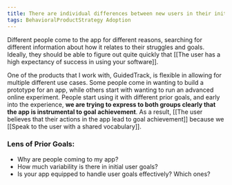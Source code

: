 ```yaml
---
title: There are individual differences between new users in their initial user goals
tags: BehavioralProductStrategy Adoption
---
```


Different people come to the app for different reasons, searching for different information about how it relates to their struggles and goals. Ideally, they should be able to figure out quite quickly that [[The user has a high expectancy of success in using your software]].

One of the products that I work with, GuidedTrack, is flexible in allowing for multiple different use cases. Some people come in wanting to build a prototype for an app, while others start with wanting to run an advanced online experiment. People start using it with different prior goals, and early into the experience, **we are trying to express to both groups clearly that the app is instrumental to goal achievement**. As a result, [[The user believes that their actions in the app lead to goal achievement]] because we [[Speak to the user with a shared vocabulary]].

### Lens of Prior Goals: 
* Why are people coming to my app?
* How much variability is there in initial user goals?
* Is your app equipped to handle user goals effectively? Which ones?